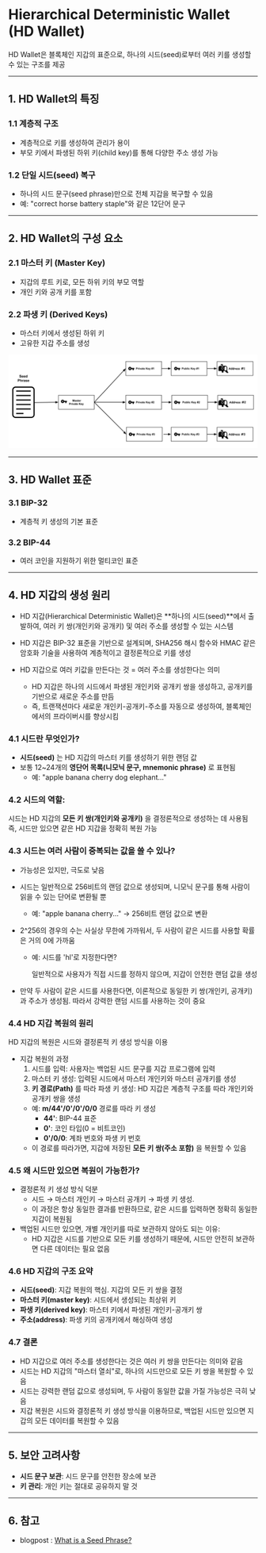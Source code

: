 # Hierarchical Deterministic Wallet (HD Wallet)

HD Wallet은 블록체인 지갑의 표준으로, 하나의 시드(seed)로부터 여러 키를 생성할 수 있는 구조를 제공

---

## 1. HD Wallet의 특징

### 1.1 계층적 구조
- 계층적으로 키를 생성하여 관리가 용이
- 부모 키에서 파생된 하위 키(child key)를 통해 다양한 주소 생성 가능

### 1.2 단일 시드(seed) 복구
- 하나의 시드 문구(seed phrase)만으로 전체 지갑을 복구할 수 있음
- 예: "correct horse battery staple"와 같은 12단어 문구

---

## 2. HD Wallet의 구성 요소

### 2.1 마스터 키 (Master Key)
- 지갑의 루트 키로, 모든 하위 키의 부모 역할
- 개인 키와 공개 키를 포함

### 2.2 파생 키 (Derived Keys)
- 마스터 키에서 생성된 하위 키
- 고유한 지갑 주소를 생성

![wallet](../resource/deterministic-wallet.png)

---

## 3. HD Wallet 표준

### 3.1 BIP-32
- 계층적 키 생성의 기본 표준

### 3.2 BIP-44
- 여러 코인을 지원하기 위한 멀티코인 표준

---

## 4. HD 지갑의 생성 원리

- HD 지갑(Hierarchical Deterministic Wallet)은 **하나의 시드(seed)**에서 출발하여, 여러 키 쌍(개인키와 공개키) 및 여러 주소를 생성할 수 있는 시스템

- HD 지갑은 BIP-32 표준을 기반으로 설계되며, SHA256 해시 함수와 HMAC 같은 암호화 기술을 사용하여 계층적이고 결정론적으로 키를 생성

- HD 지갑으로 여러 키값을 만든다는 것 = 여러 주소를 생성한다는 의미
    - HD 지갑은 하나의 시드에서 파생된 개인키와 공개키 쌍을 생성하고, 공개키를 기반으로 새로운 주소를 만듬
    - 즉, 트랜잭션마다 새로운 개인키-공개키-주소를 자동으로 생성하여, 블록체인에서의 프라이버시를 향상시킴

### 4.1 시드란 무엇인가?
- **시드(seed)** 는 HD 지갑의 마스터 키를 생성하기 위한 랜덤 값
- 보통 12~24개의 **영단어 목록(니모닉 문구, mnemonic phrase)** 로 표현됨
    - 예: "apple banana cherry dog elephant..."

### 4.2 시드의 역할:

시드는 HD 지갑의 **모든 키 쌍(개인키와 공개키)** 을 결정론적으로 생성하는 데 사용됨
즉, 시드만 있으면 같은 HD 지갑을 정확히 복원 가능


### 4.3 시드는 여러 사람이 중복되는 값을 쓸 수 있나?

- 가능성은 있지만, 극도로 낮음
- 시드는 일반적으로 256비트의 랜덤 값으로 생성되며, 니모닉 문구를 통해 사람이 읽을 수 있는 단어로 변환될 뿐
    - 예: "apple banana cherry..." → 256비트 랜덤 값으로 변환
- 2^256의 경우의 수는 사실상 무한에 가까워서, 두 사람이 같은 시드를 사용할 확률은 거의 0에 가까움

    - 예: 시드를 'hl'로 지정한다면?
    
        일반적으로 사용자가 직접 시드를 정하지 않으며, 지갑이 안전한 랜덤 값을 생성

- 만약 두 사람이 같은 시드를 사용한다면, 이론적으로 동일한 키 쌍(개인키, 공개키)과 주소가 생성됨. 따라서 강력한 랜덤 시드를 사용하는 것이 중요

### 4.4 HD 지갑 복원의 원리
HD 지갑의 복원은 시드와 결정론적 키 생성 방식을 이용

- 지갑 복원의 과정
    1. 시드를 입력: 사용자는 백업된 시드 문구를 지갑 프로그램에 입력
    2. 마스터 키 생성: 입력된 시드에서 마스터 개인키와 마스터 공개키를 생성
    3. **키 경로(Path)** 를 따라 파생 키 생성: HD 지갑은 계층적 구조를 따라 개인키와 공개키 쌍을 생성
    - 예: **m/44'/0'/0'/0/0** 경로를 따라 키 생성
        - **44'**: BIP-44 표준
        - **0'**: 코인 타입(0 = 비트코인)
        - **0'/0/0**: 계좌 번호와 파생 키 번호
    - 이 경로를 따라가면, 지갑에 저장된 **모든 키 쌍(주소 포함)** 을 복원할 수 있음

### 4.5 왜 시드만 있으면 복원이 가능한가?
- 결정론적 키 생성 방식 덕분
    - 시드 → 마스터 개인키 → 마스터 공개키 → 파생 키 생성.
    - 이 과정은 항상 동일한 결과를 반환하므로, 같은 시드를 입력하면 정확히 동일한 지갑이 복원됨
- 백업된 시드만 있으면, 개별 개인키를 따로 보관하지 않아도 되는 이유:
    - HD 지갑은 시드를 기반으로 모든 키를 생성하기 때문에, 시드만 안전히 보관하면 다른 데이터는 필요 없음

### 4.6 HD 지갑의 구조 요약
- **시드(seed)**: 지갑 복원의 핵심. 지갑의 모든 키 쌍을 결정
- **마스터 키(master key)**: 시드에서 생성되는 최상위 키
- **파생 키(derived key)**: 마스터 키에서 파생된 개인키-공개키 쌍
- **주소(address)**: 파생 키의 공개키에서 해싱하여 생성

### 4.7 결론
- HD 지갑으로 여러 주소를 생성한다는 것은 여러 키 쌍을 만든다는 의미와 같음
- 시드는 HD 지갑의 "마스터 열쇠"로, 하나의 시드만으로 모든 키 쌍을 복원할 수 있음
- 시드는 강력한 랜덤 값으로 생성되며, 두 사람이 동일한 값을 가질 가능성은 극히 낮음
- 지갑 복원은 시드와 결정론적 키 생성 방식을 이용하므로, 백업된 시드만 있으면 지갑의 모든 데이터를 복원할 수 있음

---

## 5. 보안 고려사항

- **시드 문구 보관**: 시드 문구를 안전한 장소에 보관
- **키 관리**: 개인 키는 절대로 공유하지 말 것

---

## 6. 참고

- blogpost : [What is a Seed Phrase?](https://www.babypips.com/crypto/learn/what-is-a-seed-phrase)